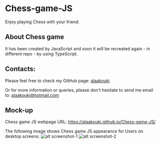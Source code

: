 # Chess-game-JS
Enjoy playing Chess with your friend.

## About Chess game
It has been created by JavaScript and soon it will be recreated again - in different repo - by using TypeScript.

## Contacts:
Please feel free to check my GitHub page: [alaakouki](https://github.com/alaakouki?tab=repositories)

Or for more information or queries, please don't hesitate to send me email to: alaakouki@hotmail.com

## Mock-up
Chess game JS webpage URL: https://alaakouki.github.io/Chess-game-JS/

The following image shows Chess game JS appearance for Users on desktop screens:
![alt screenshot-1](./assets/images/screenshot-1.png)
![alt screenshot-2](./assets/images/screenshot-2.png)